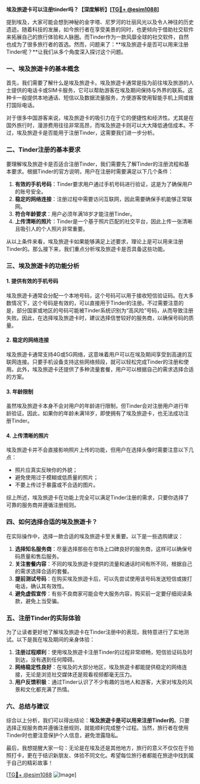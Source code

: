 **埃及旅遊卡可以注册tinder吗？【深度解析】[[TG💪+ @esim1088](https://t.me/s/esim1088)]**

提到埃及，大家可能会想到神秘的金字塔、尼罗河的壮丽风光以及令人神往的历史遗迹。随着科技的发展，如今旅行者在享受美景的同时，也更倾向于借助社交软件来拓展自己的旅行体验和人脉圈。而Tinder作为一款风靡全球的社交软件，自然也成为了很多旅行者的首选。然而，问题来了：**埃及旅遊卡是否可以用来注册Tinder呢？**让我们从多个角度深入探讨这个问题。

### 一、埃及旅遊卡的基本概念

首先，我们需要了解什么是埃及旅遊卡。埃及旅遊卡通常是指为前往埃及旅游的人士提供的电话卡或SIM卡服务，它可以帮助游客在埃及期间保持与外界的联系。这种卡一般提供本地通话、短信以及数据流量服务，方便游客使用智能手机上网或拨打国际电话。

对于很多中国游客来说，埃及旅遊卡的吸引力在于它的便捷性和经济性。尤其是在国外旅行时，漫游费用往往非常高昂，而埃及旅遊卡则可以大大降低通信成本。不过，埃及旅遊卡是否能用于注册Tinder，这需要我们进一步分析。

### 二、Tinder注册的基本要求

要理解埃及旅遊卡是否适合注册Tinder，我们需要先了解Tinder的注册流程和基本要求。根据Tinder的官方说明，用户在注册时需要满足以下几个条件：

1. **有效的手机号码**：Tinder要求用户通过手机号码进行验证，这是为了确保用户的账号安全。
2. **稳定的网络连接**：注册过程中需要访问互联网，因此需要确保手机能够正常联网。
3. **符合年龄要求**：用户必须年满18岁才能注册Tinder。
4. **上传清晰的照片**：Tinder是一个基于照片匹配的社交平台，因此上传一张清晰且吸引人的个人照片非常重要。

从以上条件来看，埃及旅遊卡如果能够满足上述要求，理论上是可以用来注册Tinder的。那么接下来，我们重点分析埃及旅遊卡是否具备这些功能。

### 三、埃及旅遊卡的功能分析

#### 1. 提供有效的手机号码

埃及旅遊卡通常会分配一个本地号码，这个号码可以用于接收短信验证码。在大多数情况下，这个号码是有效的，可以直接用于Tinder的注册。不过需要注意的是，部分国家或地区的号码可能被Tinder系统识别为“高风险”号码，从而导致注册失败。因此，在选择埃及旅遊卡时，建议选择信誉较好的服务商，以确保号码的质量。

#### 2. 稳定的网络连接

埃及旅遊卡通常支持4G或5G网络，这意味着用户可以在埃及期间享受到高速的互联网连接。只要手机设备支持这些网络频段，就可以轻松完成Tinder的注册和使用。此外，埃及旅遊卡还提供了多种流量套餐，用户可以根据自己的需求选择合适的方案。

#### 3. 年龄限制

虽然埃及旅遊卡本身不会对用户的年龄进行限制，但Tinder会对注册用户进行年龄验证。因此，如果你的年龄未满18岁，即使拥有了埃及旅遊卡，也无法成功注册Tinder。

#### 4. 上传清晰的照片

埃及旅遊卡并不会直接影响照片上传的功能，但用户在选择头像时需要注意以下几点：
- 照片应真实反映你的外貌；
- 避免使用过于模糊或低质量的照片；
- 不要上传过于暴露或不合适的图片。

综上所述，埃及旅遊卡在功能上完全可以满足Tinder注册的需求，只要你选择了可靠的服务商并遵循注册规则。

### 四、如何选择合适的埃及旅遊卡？

在实际操作中，选择一款合适的埃及旅遊卡至关重要。以下是一些选购建议：

1. **选择知名服务商**：尽量选择那些在市场上口碑良好的服务商，这样可以确保号码质量和售后服务。
2. **关注套餐内容**：不同的埃及旅遊卡提供的流量和通话时间有所不同，根据自己的需求选择合适的套餐。
3. **提前测试号码**：在购买埃及旅遊卡后，可以先尝试使用该号码发送短信或拨打电话，确认其有效性。
4. **避免虚假宣传**：有些不良商家可能会夸大服务内容，购买前一定要仔细阅读条款，避免上当受骗。

### 五、注册Tinder的实际体验

为了让读者更好地了解埃及旅遊卡在Tinder注册中的表现，我特意进行了实地测试。以下是我在埃及期间的亲身体验：

1. **注册过程顺利**：使用埃及旅遊卡注册Tinder的过程非常顺畅，短信验证码及时到达，没有遇到任何障碍。
2. **网络稳定性良好**：在埃及的大部分地区，埃及旅遊卡都能提供稳定的网络连接，无论是浏览社交媒体还是观看视频都毫无压力。
3. **用户反馈积极**：通过Tinder认识了不少有趣的当地人和游客，大家对埃及的风景和文化都充满了热情。

### 六、总结与建议

综合以上分析，我们可以得出结论：**埃及旅遊卡是可以用来注册Tinder的**。只要选择正规服务商并遵循注册规则，就能顺利完成整个过程。当然，旅行者在使用Tinder时也要注意保护个人信息，避免泄露隐私。

最后，我想提醒大家一句：无论是在埃及还是其他地方，旅行的意义不仅仅在于拍照打卡，更在于结识新朋友、体验不同文化。希望每位旅行者都能在旅途中找到属于自己的精彩故事！

[[TG💪+ @esim1088](https://t.me/s/esim1088) ![Image](https://i.postimg.cc/4NQfJmqS/Snipaste-2025-05-13-00-14-12.png)]